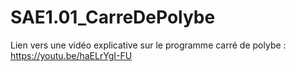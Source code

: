# SAE1.01_CarreDePolybe

Lien vers une vidéo explicative sur le programme carré de polybe : https://youtu.be/haELrYgI-FU
